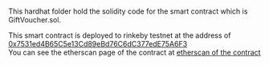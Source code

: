 <br/>
<p align="center">

 This hardhat folder hold the solidity code for the smart contract which is GiftVoucher.sol.
 <br>
 
 This smart contract is deployed to rinkeby testnet at the address of <u>0x7531ed4B65C5e13Cd89eBd76C6dC377edE75A6F3</u><br>
 You can see the etherscan page of the contract at 
 <a href="https://rinkeby.etherscan.io/address/0x7531ed4B65C5e13Cd89eBd76C6dC377edE75A6F3"> etherscan of the contract 
</a>
</p>
<br/>


